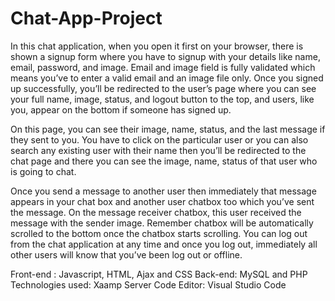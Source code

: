 # Chat-App-Project
In this chat application, when you open it first on your browser, there is shown a signup form where you have to signup with your details like name, email, password, and image. Email and image field is fully validated which means you’ve to enter a valid email and an image file only. Once you signed up successfully, you’ll be redirected to the user’s page where you can see your full name, image, status, and logout button to the top, and users, like you, appear on the bottom if someone has signed up.

On this page, you can see their image, name, status, and the last message if they sent to you. You have to click on the particular user or you can also search any existing user with their name then you’ll be redirected to the chat page and there you can see the image, name, status of that user who is going to chat.

Once you send a message to another user then immediately that message appears in your chat box and another user chatbox too which you’ve sent the message. On the message receiver chatbox, this user received the message with the sender image. Remember chatbox will be automatically scrolled to the bottom once the chatbox starts scrolling. You can log out from the chat application at any time and once you log out, immediately all other users will know that you’ve been log out or offline.

Front-end : Javascript, HTML, Ajax and CSS Back-end: MySQL and PHP Technologies used: Xaamp Server Code Editor: Visual Studio Code
